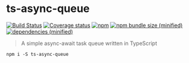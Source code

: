 # ts-async-queue

[![Build Status](https://img.shields.io/travis/Raiondesu/ts-async-queue/master.svg?logo=travis&style=flat-square)](https://travis-ci.org/Raiondesu/ts-async-queue) [![Coverage status](https://img.shields.io/coveralls/github/Raiondesu/ts-async-queue/master.svg?style=flat-square)](https://coveralls.io/github/Raiondesu/ts-async-queue?branch=master) [![npm](https://img.shields.io/npm/v/ts-async-queue.svg?style=flat-square)](https://www.npmjs.com/package/ts-async-queue) 
[![npm bundle size (minified)](https://img.shields.io/bundlephobia/minzip/ts-async-queue.svg?style=flat-square)]() [![dependencies (minified)](https://img.shields.io/badge/dependencies-none-yellow.svg?style=flat-square)]()

> A simple async-await task queue written in TypeScript

`npm i -S ts-async-queue`

